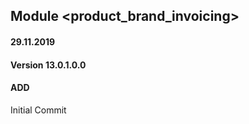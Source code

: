 ## Module <product_brand_invoicing>

#### 29.11.2019
#### Version 13.0.1.0.0
#### ADD
Initial Commit
